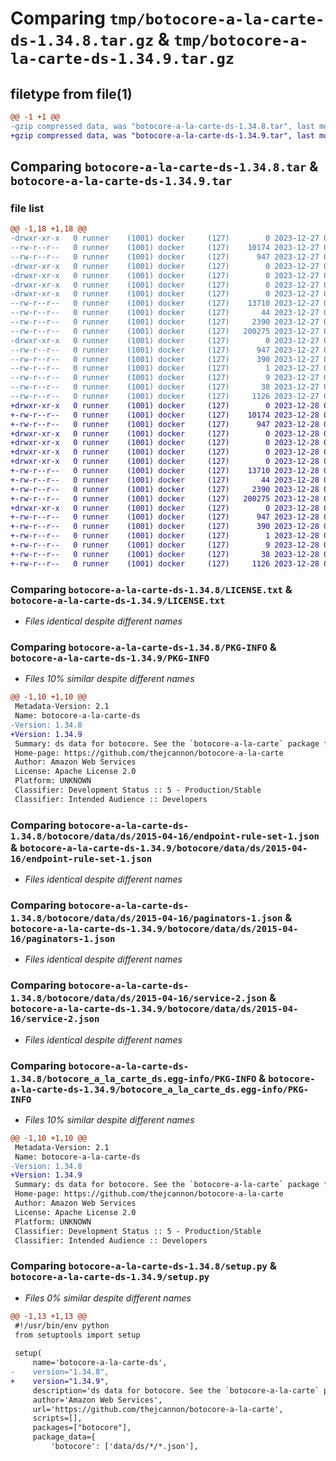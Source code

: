 # Comparing `tmp/botocore-a-la-carte-ds-1.34.8.tar.gz` & `tmp/botocore-a-la-carte-ds-1.34.9.tar.gz`

## filetype from file(1)

```diff
@@ -1 +1 @@
-gzip compressed data, was "botocore-a-la-carte-ds-1.34.8.tar", last modified: Wed Dec 27 01:06:44 2023, max compression
+gzip compressed data, was "botocore-a-la-carte-ds-1.34.9.tar", last modified: Thu Dec 28 01:06:45 2023, max compression
```

## Comparing `botocore-a-la-carte-ds-1.34.8.tar` & `botocore-a-la-carte-ds-1.34.9.tar`

### file list

```diff
@@ -1,18 +1,18 @@
-drwxr-xr-x   0 runner    (1001) docker     (127)        0 2023-12-27 01:06:44.239316 botocore-a-la-carte-ds-1.34.8/
--rw-r--r--   0 runner    (1001) docker     (127)    10174 2023-12-27 01:06:44.000000 botocore-a-la-carte-ds-1.34.8/LICENSE.txt
--rw-r--r--   0 runner    (1001) docker     (127)      947 2023-12-27 01:06:44.239316 botocore-a-la-carte-ds-1.34.8/PKG-INFO
-drwxr-xr-x   0 runner    (1001) docker     (127)        0 2023-12-27 01:06:44.235316 botocore-a-la-carte-ds-1.34.8/botocore/
-drwxr-xr-x   0 runner    (1001) docker     (127)        0 2023-12-27 01:06:44.235316 botocore-a-la-carte-ds-1.34.8/botocore/data/
-drwxr-xr-x   0 runner    (1001) docker     (127)        0 2023-12-27 01:06:44.235316 botocore-a-la-carte-ds-1.34.8/botocore/data/ds/
-drwxr-xr-x   0 runner    (1001) docker     (127)        0 2023-12-27 01:06:44.239316 botocore-a-la-carte-ds-1.34.8/botocore/data/ds/2015-04-16/
--rw-r--r--   0 runner    (1001) docker     (127)    13710 2023-12-27 01:06:29.000000 botocore-a-la-carte-ds-1.34.8/botocore/data/ds/2015-04-16/endpoint-rule-set-1.json
--rw-r--r--   0 runner    (1001) docker     (127)       44 2023-12-27 01:06:29.000000 botocore-a-la-carte-ds-1.34.8/botocore/data/ds/2015-04-16/examples-1.json
--rw-r--r--   0 runner    (1001) docker     (127)     2390 2023-12-27 01:06:29.000000 botocore-a-la-carte-ds-1.34.8/botocore/data/ds/2015-04-16/paginators-1.json
--rw-r--r--   0 runner    (1001) docker     (127)   200275 2023-12-27 01:06:29.000000 botocore-a-la-carte-ds-1.34.8/botocore/data/ds/2015-04-16/service-2.json
-drwxr-xr-x   0 runner    (1001) docker     (127)        0 2023-12-27 01:06:44.239316 botocore-a-la-carte-ds-1.34.8/botocore_a_la_carte_ds.egg-info/
--rw-r--r--   0 runner    (1001) docker     (127)      947 2023-12-27 01:06:44.000000 botocore-a-la-carte-ds-1.34.8/botocore_a_la_carte_ds.egg-info/PKG-INFO
--rw-r--r--   0 runner    (1001) docker     (127)      390 2023-12-27 01:06:44.000000 botocore-a-la-carte-ds-1.34.8/botocore_a_la_carte_ds.egg-info/SOURCES.txt
--rw-r--r--   0 runner    (1001) docker     (127)        1 2023-12-27 01:06:44.000000 botocore-a-la-carte-ds-1.34.8/botocore_a_la_carte_ds.egg-info/dependency_links.txt
--rw-r--r--   0 runner    (1001) docker     (127)        9 2023-12-27 01:06:44.000000 botocore-a-la-carte-ds-1.34.8/botocore_a_la_carte_ds.egg-info/top_level.txt
--rw-r--r--   0 runner    (1001) docker     (127)       38 2023-12-27 01:06:44.239316 botocore-a-la-carte-ds-1.34.8/setup.cfg
--rw-r--r--   0 runner    (1001) docker     (127)     1126 2023-12-27 01:06:44.000000 botocore-a-la-carte-ds-1.34.8/setup.py
+drwxr-xr-x   0 runner    (1001) docker     (127)        0 2023-12-28 01:06:45.838311 botocore-a-la-carte-ds-1.34.9/
+-rw-r--r--   0 runner    (1001) docker     (127)    10174 2023-12-28 01:06:45.000000 botocore-a-la-carte-ds-1.34.9/LICENSE.txt
+-rw-r--r--   0 runner    (1001) docker     (127)      947 2023-12-28 01:06:45.838311 botocore-a-la-carte-ds-1.34.9/PKG-INFO
+drwxr-xr-x   0 runner    (1001) docker     (127)        0 2023-12-28 01:06:45.838311 botocore-a-la-carte-ds-1.34.9/botocore/
+drwxr-xr-x   0 runner    (1001) docker     (127)        0 2023-12-28 01:06:45.838311 botocore-a-la-carte-ds-1.34.9/botocore/data/
+drwxr-xr-x   0 runner    (1001) docker     (127)        0 2023-12-28 01:06:45.838311 botocore-a-la-carte-ds-1.34.9/botocore/data/ds/
+drwxr-xr-x   0 runner    (1001) docker     (127)        0 2023-12-28 01:06:45.838311 botocore-a-la-carte-ds-1.34.9/botocore/data/ds/2015-04-16/
+-rw-r--r--   0 runner    (1001) docker     (127)    13710 2023-12-28 01:06:26.000000 botocore-a-la-carte-ds-1.34.9/botocore/data/ds/2015-04-16/endpoint-rule-set-1.json
+-rw-r--r--   0 runner    (1001) docker     (127)       44 2023-12-28 01:06:26.000000 botocore-a-la-carte-ds-1.34.9/botocore/data/ds/2015-04-16/examples-1.json
+-rw-r--r--   0 runner    (1001) docker     (127)     2390 2023-12-28 01:06:26.000000 botocore-a-la-carte-ds-1.34.9/botocore/data/ds/2015-04-16/paginators-1.json
+-rw-r--r--   0 runner    (1001) docker     (127)   200275 2023-12-28 01:06:26.000000 botocore-a-la-carte-ds-1.34.9/botocore/data/ds/2015-04-16/service-2.json
+drwxr-xr-x   0 runner    (1001) docker     (127)        0 2023-12-28 01:06:45.838311 botocore-a-la-carte-ds-1.34.9/botocore_a_la_carte_ds.egg-info/
+-rw-r--r--   0 runner    (1001) docker     (127)      947 2023-12-28 01:06:45.000000 botocore-a-la-carte-ds-1.34.9/botocore_a_la_carte_ds.egg-info/PKG-INFO
+-rw-r--r--   0 runner    (1001) docker     (127)      390 2023-12-28 01:06:45.000000 botocore-a-la-carte-ds-1.34.9/botocore_a_la_carte_ds.egg-info/SOURCES.txt
+-rw-r--r--   0 runner    (1001) docker     (127)        1 2023-12-28 01:06:45.000000 botocore-a-la-carte-ds-1.34.9/botocore_a_la_carte_ds.egg-info/dependency_links.txt
+-rw-r--r--   0 runner    (1001) docker     (127)        9 2023-12-28 01:06:45.000000 botocore-a-la-carte-ds-1.34.9/botocore_a_la_carte_ds.egg-info/top_level.txt
+-rw-r--r--   0 runner    (1001) docker     (127)       38 2023-12-28 01:06:45.838311 botocore-a-la-carte-ds-1.34.9/setup.cfg
+-rw-r--r--   0 runner    (1001) docker     (127)     1126 2023-12-28 01:06:45.000000 botocore-a-la-carte-ds-1.34.9/setup.py
```

### Comparing `botocore-a-la-carte-ds-1.34.8/LICENSE.txt` & `botocore-a-la-carte-ds-1.34.9/LICENSE.txt`

 * *Files identical despite different names*

### Comparing `botocore-a-la-carte-ds-1.34.8/PKG-INFO` & `botocore-a-la-carte-ds-1.34.9/PKG-INFO`

 * *Files 10% similar despite different names*

```diff
@@ -1,10 +1,10 @@
 Metadata-Version: 2.1
 Name: botocore-a-la-carte-ds
-Version: 1.34.8
+Version: 1.34.9
 Summary: ds data for botocore. See the `botocore-a-la-carte` package for more info.
 Home-page: https://github.com/thejcannon/botocore-a-la-carte
 Author: Amazon Web Services
 License: Apache License 2.0
 Platform: UNKNOWN
 Classifier: Development Status :: 5 - Production/Stable
 Classifier: Intended Audience :: Developers
```

### Comparing `botocore-a-la-carte-ds-1.34.8/botocore/data/ds/2015-04-16/endpoint-rule-set-1.json` & `botocore-a-la-carte-ds-1.34.9/botocore/data/ds/2015-04-16/endpoint-rule-set-1.json`

 * *Files identical despite different names*

### Comparing `botocore-a-la-carte-ds-1.34.8/botocore/data/ds/2015-04-16/paginators-1.json` & `botocore-a-la-carte-ds-1.34.9/botocore/data/ds/2015-04-16/paginators-1.json`

 * *Files identical despite different names*

### Comparing `botocore-a-la-carte-ds-1.34.8/botocore/data/ds/2015-04-16/service-2.json` & `botocore-a-la-carte-ds-1.34.9/botocore/data/ds/2015-04-16/service-2.json`

 * *Files identical despite different names*

### Comparing `botocore-a-la-carte-ds-1.34.8/botocore_a_la_carte_ds.egg-info/PKG-INFO` & `botocore-a-la-carte-ds-1.34.9/botocore_a_la_carte_ds.egg-info/PKG-INFO`

 * *Files 10% similar despite different names*

```diff
@@ -1,10 +1,10 @@
 Metadata-Version: 2.1
 Name: botocore-a-la-carte-ds
-Version: 1.34.8
+Version: 1.34.9
 Summary: ds data for botocore. See the `botocore-a-la-carte` package for more info.
 Home-page: https://github.com/thejcannon/botocore-a-la-carte
 Author: Amazon Web Services
 License: Apache License 2.0
 Platform: UNKNOWN
 Classifier: Development Status :: 5 - Production/Stable
 Classifier: Intended Audience :: Developers
```

### Comparing `botocore-a-la-carte-ds-1.34.8/setup.py` & `botocore-a-la-carte-ds-1.34.9/setup.py`

 * *Files 0% similar despite different names*

```diff
@@ -1,13 +1,13 @@
 #!/usr/bin/env python
 from setuptools import setup
 
 setup(
     name='botocore-a-la-carte-ds',
-    version="1.34.8",
+    version="1.34.9",
     description='ds data for botocore. See the `botocore-a-la-carte` package for more info.',
     author='Amazon Web Services',
     url='https://github.com/thejcannon/botocore-a-la-carte',
     scripts=[],
     packages=["botocore"],
     package_data={
         'botocore': ['data/ds/*/*.json'],
```

